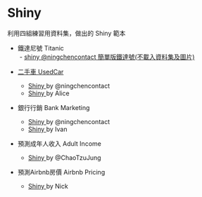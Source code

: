 # Shiny 
利用四組練習用資料集，做出的 Shiny 範本

+ 鐵達尼號 Titanic  
  - <a href="https://github.com/rladiestaipei/Azureml-shiny-app/tree/master/Practice_Shiny/Titanic_Simple"> shiny @ningchencontact 簡單版鐵達號(不載入資料集及圖片)

+ 二手車 UsedCar
  - <a href="https://github.com/rladiestaipei/Azureml-shiny-app/tree/master/Practice_Shiny/Used_Car"> Shiny </a> by @ningchencontact
  - <a href="https://github.com/rladiestaipei/Azureml-shiny-app/tree/master/Practice_Shiny/Used_Car_Alice"> Shiny </a> by Alice
+ 銀行行銷 Bank Marketing
  - <a href="https://github.com/rladiestaipei/Azureml-shiny-app/tree/master/Practice_Shiny/Bank_Marketing"> Shiny </a> by @ningchencontact
  - <a href="https://github.com/rladiestaipei/Azureml-shiny-app/tree/master/Practice_Shiny/Bank_Marketing_ivan"> Shiny </a> by Ivan
+ 預測成年人收入 Adult Income
  - <a href="https://github.com/rladiestaipei/Azureml-shiny-app/tree/master/Practice_Shiny/Adult_Income"> Shiny </a> by @ChaoTzuJung
+ 預測Airbnb房價 Airbnb Pricing
  - <a href="https://github.com/rladiestaipei/Azureml-shiny-app/tree/master/Practice_Shiny/Shiny_Airbnb_Nick"> Shiny </a> by Nick
